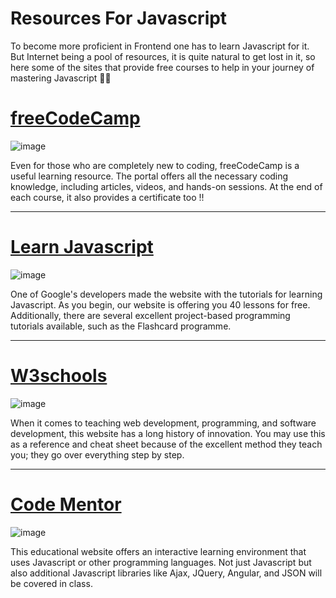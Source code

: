 Resources For Javascript 
========================


To become more proficient in Frontend one has to learn Javascript for
it. But Internet being a pool of resources, it is quite natural to get
lost in it, so here some of the sites that provide free courses to help
in your journey of mastering Javascript 🚀🚀

[freeCodeCamp](https://www.freecodecamp.org/learn/javascript-algorithms-and-data-structures/) 
=============================================================================================

![image](https://user-images.githubusercontent.com/60133406/198976376-852ffa08-8a4a-4000-8635-61725cbc7146.png)

Even for those who are completely new to coding, freeCodeCamp is a
useful learning resource. The portal offers all the necessary coding
knowledge, including articles, videos, and hands-on sessions. At the end
of each course, it also provides a certificate too !!

------------------------------------------------------------------------

[**Learn Javascript**](https://learnjavascript.online/) 
=======================================================

![image](https://user-images.githubusercontent.com/60133406/198976411-25e4eae0-2f34-4c57-a8ab-bab678770eed.png)

One of Google\'s developers made the website with the tutorials for
learning Javascript. As you begin, our website is offering you 40
lessons for free. Additionally, there are several excellent
project-based programming tutorials available, such as the Flashcard
programme.

------------------------------------------------------------------------

[**W3schools**](https://www.w3schools.com/js/) 
==============================================

![image](https://user-images.githubusercontent.com/60133406/198976530-baddfac3-cc6b-4896-998b-27050a50fdbf.png)

When it comes to teaching web development, programming, and software
development, this website has a long history of innovation. You may use
this as a reference and cheat sheet because of the excellent method they
teach you; they go over everything step by step.

------------------------------------------------------------------------

[**Code Mentor**](https://www.codementor.io/community) 
======================================================

![image](https://user-images.githubusercontent.com/60133406/198976558-766915ca-fd41-4c46-93f3-e3f7b0f7ca2c.png)

This educational website offers an interactive learning environment that
uses Javascript or other programming languages. Not just Javascript but
also additional Javascript libraries like Ajax, JQuery, Angular, and
JSON will be covered in class.
